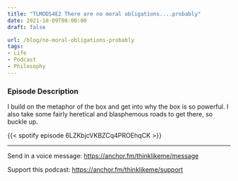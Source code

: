 ```yaml
---
title: "TLMODS4E2 There are no moral obligations....probably"
date: 2021-10-09T08:00:00
draft: false

url: /blog/no-moral-obligations-probably
tags:
- Life
- Podcast
- Philosophy
---
```


### Episode Description

I build on the metaphor of the box and get into why the box is so powerful. I also take some fairly heretical and blasphemous roads to get there, so buckle up.

{{< spotify episode 6LZKbjcVKBZCq4PROEhqCK >}} 

---
Send in a voice message: https://anchor.fm/thinklikeme/message

Support this podcast: https://anchor.fm/thinklikeme/support